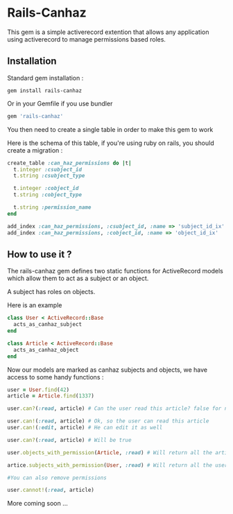 # Rails-Canhaz

This gem is a simple activerecord extention that allows any application using activerecord to manage permissions based roles.

## Installation

Standard gem installation :

```
gem install rails-canhaz
```

Or in your Gemfile if you use bundler

```ruby
gem 'rails-canhaz'
```

You then need to create a single table in order to make this gem to work

Here is the schema of this table, if you're using ruby on rails, you should create a migration :

```ruby
create_table :can_haz_permissions do |t|
  t.integer :csubject_id
  t.string :csubject_type

  t.integer :cobject_id
  t.string :cobject_type

  t.string :permission_name
end

add_index :can_haz_permissions, :csubject_id, :name => 'subject_id_ix'
add_index :can_haz_permissions, :cobject_id, :name => 'object_id_ix'
```

## How to use it ?

The rails-canhaz gem defines two static functions for ActiveRecord models which allow them to act as a subject or an object.

A subject has roles on objects.

Here is an example

```ruby
class User < ActiveRecord::Base
  acts_as_canhaz_subject
end

class Article < ActiveRecord::Base
  acts_as_canhaz_object
end
```

Now our models are marked as canhaz subjects and objects, we have access to some handy functions :


```ruby
user = User.find(42)
article = Article.find(1337)

user.can?(:read, article) # Can the user read this article? false for now

user.can!(:read, article) # Ok, so the user can read this article
user.can!(:edit, article) # He can edit it as well

user.can?(:read, article) # Will be true

user.objects_with_permission(Article, :read) # Will return all the articles w/ read permissions for this user

artice.subjects_with_permission(User, :read) # Will return all the users hat are able to read this article

#You can also remove permissions

user.cannot!(:read, article)

```

More coming soon ...
